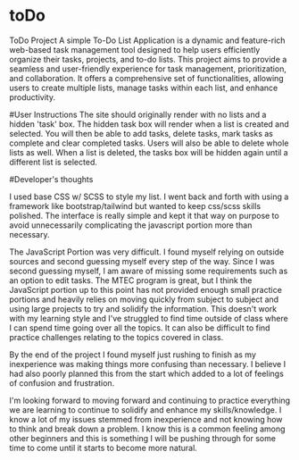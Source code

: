 # toDo

ToDo Project
A simple To-Do List Application is a dynamic and feature-rich web-based task management tool designed to help users efficiently organize their tasks, projects, and to-do lists. This project aims to provide a seamless and user-friendly experience for task management, prioritization, and collaboration. It offers a comprehensive set of functionalities, allowing users to create multiple lists, manage tasks within each list, and enhance productivity.

#User Instructions
The site should originally render with no lists and a hidden 'task' box. The hidden task box will render when a list is created and selected. You will then be able to add tasks, delete tasks, mark tasks as complete and clear completed tasks. Users will also be able to delete whole lists as well. When a list is deleted, the tasks box will be hidden again until a different list is selected.

#Developer's thoughts

I used base CSS w/ SCSS to style my list. I went back and forth with using a framework like bootstrap/tailwind but wanted to keep css/scss skills polished. The interface is really simple and kept it that way on purpose to avoid unnecessarily complicating the javascript portion more than necessary.

The JavaScript Portion was very difficult. I found myself relying on outside sources and second guessing myself every step of the way. Since I was second guessing myself, I am aware of missing some requirements such as an option to edit tasks. The MTEC program is great, but I think the JavaScript portion up to this point has not provided enough small practice portions and heavily relies on moving quickly from subject to subject and using large projects to try and solidify the information. This doesn't work with my learning style and I've struggled to find time outside of class where I can spend time going over all the topics. It can also be difficult to find practice challenges relating to the topics covered in class.

By the end of the project I found myself just rushing to finish as my inexperience was making things more confusing than necessary. I believe I had also poorly planned this from the start which added to a lot of feelings of confusion and frustration.

I'm looking forward to moving forward and continuing to practice everything we are learning to continue to solidify and enhance my skills/knowledge. I know a lot of my issues stemmed from inexperience and not knowing how to think and break down a problem. I know this is a common feeling among other beginners and this is something I will be pushing through for some time to come until it starts to become more natural.
